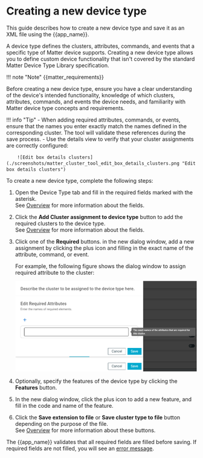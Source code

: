 # Creating a new device type

This guide describes how to create a new device type and save it as an XML file using the {{app_name}}.

A device type defines the clusters, attributes, commands, and events that a specific type of Matter device supports. Creating a new device type allows you to define custom device functionality that isn't covered by the standard Matter Device Type Library specification.

!!! note "Note"
    {{matter_requirements}}

Before creating a new device type, ensure you have a clear understanding of the device's intended functionality, knowledge of which clusters, attributes, commands, and events the device needs, and familiarity with Matter device type concepts and requirements.

!!! info "Tip"
    - When adding required attributes, commands, or events, ensure that the names you enter exactly match the names defined in the corresponding cluster. The tool will validate these references during the save process.
    - Use the details view to verify that your cluster assignments are correctly configured:

        ![Edit box details clusters](./screenshots/matter_cluster_tool_edit_box_details_clusters.png "Edit box details clusters")

To create a new device type, complete the following steps:

1. Open the Device Type tab and fill in the required fields marked with the asterisk.<br/>
   See [Overview](overview.md#device-type-tab) for more information about the fields.

2. Click the **Add Cluster assignment to device type** button to add the required clusters to the device type.<br/>
   See [Overview](overview.md#add-cluster-assignment-to-device-type) for more information about the fields.

3. Click one of the **Required** buttons.
 in the new dialog window, add a new assignment by clicking the plus icon and filling in the exact name of the attribute, command, or event.

   For example, the following figure shows the dialog window to assign required attribute to the cluster:

   ![Add cluster assignment to device type dialog](./screenshots/matter_cluster_tool_device_type_add_cluster_dialog.png "Add cluster assignment to device type dialog")

4. Optionally, specify the features of the device type by clicking the **Features** button.<br/>
5. In the new dialog window, click the plus icon to add a new feature, and fill in the code and name of the feature.
6. Click the **Save extension to file** or **Save cluster type to file** button depending on the purpose of the file.<br/>
   See [Overview](overview.md#side-panel-sections) for more information about these buttons.

The {{app_name}} validates that all required fields are filled before saving. If required fields are not filled, you will see an [error message](overview.md#notifications).
